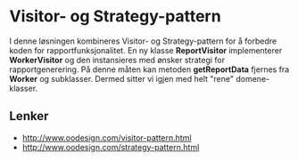 # Visitor- og Strategy-pattern

I denne løsningen kombineres Visitor- og Strategy-pattern for å forbedre koden for rapportfunksjonalitet. En ny klasse **ReportVisitor** implementerer **WorkerVisitor** og den instansieres med ønsker strategi for rapportgenerering. På denne måten kan metoden **getReportData** fjernes fra **Worker** og subklasser. Dermed sitter vi igjen med helt "rene" domene-klasser. 

## Lenker
* http://www.oodesign.com/visitor-pattern.html
* http://www.oodesign.com/strategy-pattern.html